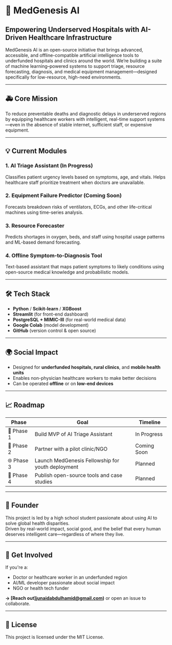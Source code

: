 # 🧠 MedGenesis AI

## Empowering Underserved Hospitals with AI-Driven Healthcare Infrastructure

MedGenesis AI is an open-source initiative that brings advanced, accessible, and offline-compatible artificial intelligence tools to underfunded hospitals and clinics around the world. We’re building a suite of machine learning–powered systems to support triage, resource forecasting, diagnosis, and medical equipment management—designed specifically for low-resource, high-need environments.

---

## 🚑 Core Mission

To reduce preventable deaths and diagnostic delays in underserved regions by equipping healthcare workers with intelligent, real-time support systems—even in the absence of stable internet, sufficient staff, or expensive equipment.

---

## 💡 Current Modules

### 1. **AI Triage Assistant (In Progress)**
Classifies patient urgency levels based on symptoms, age, and vitals. Helps healthcare staff prioritize treatment when doctors are unavailable.

### 2. **Equipment Failure Predictor (Coming Soon)**
Forecasts breakdown risks of ventilators, ECGs, and other life-critical machines using time-series analysis.

### 3. **Resource Forecaster**
Predicts shortages in oxygen, beds, and staff using hospital usage patterns and ML-based demand forecasting.

### 4. **Offline Symptom-to-Diagnosis Tool**
Text-based assistant that maps patient symptoms to likely conditions using open-source medical knowledge and probabilistic models.

---

## 🛠️ Tech Stack

- **Python** / **Scikit-learn** / **XGBoost**
- **Streamlit** (for front-end dashboard)
- **PostgreSQL + MIMIC-III** (for real-world medical data)
- **Google Colab** (model development)
- **GitHub** (version control & open source)

---

## 🌍 Social Impact

- Designed for **underfunded hospitals, rural clinics**, and **mobile health units**
- Enables non-physician healthcare workers to make better decisions
- Can be operated **offline** or on **low-end devices**

---

## 📈 Roadmap

| Phase | Goal | Timeline |
|-------|------|----------|
| 🔬 Phase 1 | Build MVP of AI Triage Assistant | In Progress |
| 🤝 Phase 2 | Partner with a pilot clinic/NGO | Coming Soon |
| 🌐 Phase 3 | Launch MedGenesis Fellowship for youth deployment | Planned |
| 📣 Phase 4 | Publish open-source tools and case studies | Planned |

---

## 🧠 Founder

This project is led by a high school student passionate about using AI to solve global health disparities.  
Driven by real-world impact, social good, and the belief that every human deserves intelligent care—regardless of where they live.

---

## 🤝 Get Involved

If you're a:
- Doctor or healthcare worker in an underfunded region
- AI/ML developer passionate about social impact
- NGO or health tech funder

**→ [Reach out]junaidabdulhamid@gmail.com)** or open an issue to collaborate.

---

## 📜 License

This project is licensed under the MIT License.

